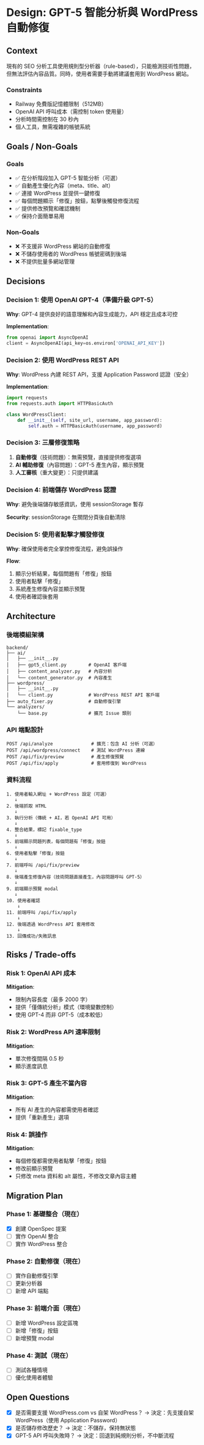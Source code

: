 # Design: GPT-5 智能分析與 WordPress 自動修復

## Context

現有的 SEO 分析工具使用規則型分析器（rule-based），只能檢測技術性問題，但無法評估內容品質。同時，使用者需要手動將建議套用到 WordPress 網站。

### Constraints

- Railway 免費版記憶體限制（512MB）
- OpenAI API 呼叫成本（需控制 token 使用量）
- 分析時間需控制在 30 秒內
- 個人工具，無需複雜的帳號系統

## Goals / Non-Goals

### Goals

- ✅ 在分析階段加入 GPT-5 智能分析（可選）
- ✅ 自動產生優化內容（meta、title、alt）
- ✅ 連接 WordPress 並提供一鍵修復
- ✅ 每個問題顯示「修復」按鈕，點擊後觸發修復流程
- ✅ 提供修改預覽和確認機制
- ✅ 保持介面簡單易用

### Non-Goals

- ❌ 不支援非 WordPress 網站的自動修復
- ❌ 不儲存使用者的 WordPress 帳號密碼到後端
- ❌ 不提供批量多網站管理

## Decisions

### Decision 1: 使用 OpenAI GPT-4（準備升級 GPT-5）

**Why**: GPT-4 提供良好的語意理解和內容生成能力，API 穩定且成本可控

**Implementation**:

```python
from openai import AsyncOpenAI
client = AsyncOpenAI(api_key=os.environ['OPENAI_API_KEY'])
```

### Decision 2: 使用 WordPress REST API

**Why**: WordPress 內建 REST API，支援 Application Password 認證（安全）

**Implementation**:

```python
import requests
from requests.auth import HTTPBasicAuth

class WordPressClient:
    def __init__(self, site_url, username, app_password):
        self.auth = HTTPBasicAuth(username, app_password)
```

### Decision 3: 三層修復策略

1. **自動修復**（技術問題）：無需預覽，直接提供修復選項
2. **AI 輔助修復**（內容問題）：GPT-5 產生內容，顯示預覽
3. **人工審核**（重大變更）：只提供建議

### Decision 4: 前端儲存 WordPress 認證

**Why**: 避免後端儲存敏感資訊，使用 sessionStorage 暫存

**Security**: sessionStorage 在關閉分頁後自動清除

### Decision 5: 使用者點擊才觸發修復

**Why**: 確保使用者完全掌控修復流程，避免誤操作

**Flow**:

1. 顯示分析結果，每個問題有「修復」按鈕
2. 使用者點擊「修復」
3. 系統產生修復內容並顯示預覽
4. 使用者確認後套用

## Architecture

### 後端模組架構

```
backend/
├── ai/
│   ├── __init__.py
│   ├── gpt5_client.py        # OpenAI 客戶端
│   ├── content_analyzer.py   # 內容分析
│   └── content_generator.py  # 內容產生
├── wordpress/
│   ├── __init__.py
│   └── client.py             # WordPress REST API 客戶端
├── auto_fixer.py             # 自動修復引擎
└── analyzers/
    └── base.py               # 擴充 Issue 類別
```

### API 端點設計

```
POST /api/analyze              # 擴充：包含 AI 分析（可選）
POST /api/wordpress/connect    # 測試 WordPress 連線
POST /api/fix/preview          # 產生修復預覽
POST /api/fix/apply            # 套用修復到 WordPress
```

### 資料流程

```
1. 使用者輸入網址 + WordPress 設定（可選）
   ↓
2. 後端抓取 HTML
   ↓
3. 執行分析（傳統 + AI，若 OpenAI API 可用）
   ↓
4. 整合結果，標記 fixable_type
   ↓
5. 前端顯示問題列表，每個問題有「修復」按鈕
   ↓
6. 使用者點擊「修復」按鈕
   ↓
7. 前端呼叫 /api/fix/preview
   ↓
8. 後端產生修復內容（技術問題直接產生，內容問題呼叫 GPT-5）
   ↓
9. 前端顯示預覽 modal
   ↓
10. 使用者確認
    ↓
11. 前端呼叫 /api/fix/apply
    ↓
12. 後端透過 WordPress API 套用修改
    ↓
13. 回傳成功/失敗訊息
```

## Risks / Trade-offs

### Risk 1: OpenAI API 成本

**Mitigation**:

- 限制內容長度（最多 2000 字）
- 提供「僅傳統分析」模式（環境變數控制）
- 使用 GPT-4 而非 GPT-5（成本較低）

### Risk 2: WordPress API 速率限制

**Mitigation**:

- 單次修復間隔 0.5 秒
- 顯示進度訊息

### Risk 3: GPT-5 產生不當內容

**Mitigation**:

- 所有 AI 產生的內容都需使用者確認
- 提供「重新產生」選項

### Risk 4: 誤操作

**Mitigation**:

- 每個修復都需使用者點擊「修復」按鈕
- 修改前顯示預覽
- 只修改 meta 資料和 alt 屬性，不修改文章內容主體

## Migration Plan

### Phase 1: 基礎整合（現在）

- [x] 創建 OpenSpec 提案
- [ ] 實作 OpenAI 整合
- [ ] 實作 WordPress 整合

### Phase 2: 自動修復（現在）

- [ ] 實作自動修復引擎
- [ ] 更新分析器
- [ ] 新增 API 端點

### Phase 3: 前端介面（現在）

- [ ] 新增 WordPress 設定區塊
- [ ] 新增「修復」按鈕
- [ ] 新增預覽 modal

### Phase 4: 測試（現在）

- [ ] 測試各種情境
- [ ] 優化使用者體驗

## Open Questions

- [x] 是否需要支援 WordPress.com vs 自架 WordPress？
      → 決定：先支援自架 WordPress（使用 Application Password）
- [x] 是否儲存修改歷史？
      → 決定：不儲存，保持無狀態
- [x] GPT-5 API 呼叫失敗時？
      → 決定：回退到純規則分析，不中斷流程
